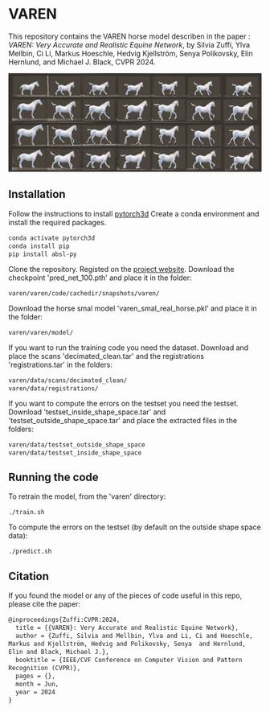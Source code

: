 # VAREN
This repository contains the VAREN horse model describen in the paper : _VAREN: Very Accurate and Realistic Equine Network_, by Silvia Zuffi, Ylva Mellbin, Ci Li, Markus Hoeschle, Hedvig Kjellström, Senya Polikovsky, Elin Hernlund, and Michael J. Black, CVPR 2024. 

![teaser](./teaser_larger1.png)

## Installation
Follow the instructions to install [pytorch3d](https://github.com/facebookresearch/pytorch3d/tree/main)
Create a conda environment and install the required packages.
```
conda activate pytorch3d
conda install pip
pip install absl-py
```
Clone the repository.
Registed on the [project website](https://varen.is.tue.mpg.de).
Download the checkpoint 'pred_net_100.pth' and place it in the folder:
```
varen/varen/code/cachedir/snapshots/varen/
```
Download the horse smal model 'varen_smal_real_horse.pkl' and place it in the folder:
```
varen/varen/model/
```
If you want to run the training code you need the dataset.
Download and place the scans 'decimated_clean.tar' and the registrations 'registrations.tar' in the folders:
```
varen/data/scans/decimated_clean/
varen/data/registrations/
```
If you want to compute the errors on the testset you need the testset.
Download 'testset_inside_shape_space.tar' and 'testset_outside_shape_space.tar' and place the extracted files in the folders:
```
varen/data/testset_outside_shape_space
varen/data/testset_inside_shape_space
```



## Running the code
To retrain the model, from the 'varen' directory:
```
./train.sh
```
To compute the errors on the testset (by default on the outside shape space data):
```
./predict.sh
```



## Citation

If you found the model or any of the pieces of code useful in this repo, please cite the paper:

```
@inproceedings{Zuffi:CVPR:2024,  
  title = {{VAREN}: Very Accurate and Realistic Equine Network},  
  author = {Zuffi, Silvia and Mellbin, Ylva and Li, Ci and Hoeschle, Markus and Kjellström, Hedvig and Polikovsky, Senya  and Hernlund, Elin and Black, Michael J.},  
  booktitle = {IEEE/CVF Conference on Computer Vision and Pattern Recognition (CVPR)},  
  pages = {},
  month = Jun,
  year = 2024
}










